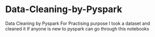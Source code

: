 # Data-Cleaning-by-Pyspark
Data Cleaning by Pyspark
For Practising purpose I took a dataset and cleaned it 
If anyone is new to pyspark can go through this notebooks
